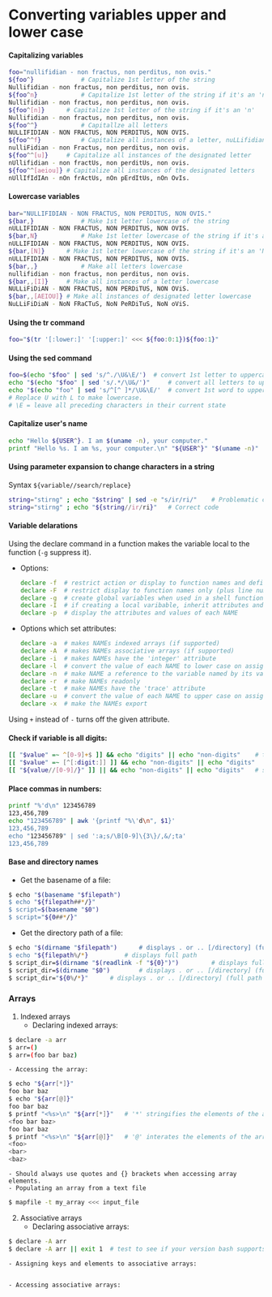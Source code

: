 # Converting variables upper and lower case
#### Capitalizing variables
```bash
foo="nullifidian - non fractus, non perditus, non ovis."
${foo^}				# Capitalize 1st letter of the string
Nullifidian - non fractus, non perditus, non ovis.
${foo^n}			# Capitalize 1st letter of the string if it's an 'n'
Nullifidian - non fractus, non perditus, non ovis.
${foo^[n]}		# Capitalize 1st letter of the string if it's an 'n'
Nullifidian - non fractus, non perditus, non ovis.
${foo^^}			# Capitallze all letters
NULLIFIDIAN - NON FRACTUS, NON PERDITUS, NON OVIS.
${foo^^f}			# Capitalize all instances of a letter, nuLLifidian
nulliFidian - non Fractus, non perditus, non ovis.
${foo^^[u]}		# Capitalize all instances of the designated letter
nUllifidian - non fractUs, non perditUs, non ovis.
${foo^^[aeiou]}	# Capitalize all instances of the designated letters
nUllIfIdIAn - nOn frActUs, nOn pErdItUs, nOn OvIs.
```
#### Lowercase variables
```bash
bar="NULLIFIDIAN - NON FRACTUS, NON PERDITUS, NON OVIS."
${bar,}				# Make 1st letter lowercase of the string
nULLIFIDIAN - NON FRACTUS, NON PERDITUS, NON OVIS.
${bar,N}			# Make 1st letter lowercase of the string if it's an 'N'
nULLIFIDIAN - NON FRACTUS, NON PERDITUS, NON OVIS.
${bar,[N]}		# Make 1st letter lowercase of the string if it's an 'N'
nULLIFIDIAN - NON FRACTUS, NON PERDITUS, NON OVIS.
${bar,,}			# Make all letters lowercase
nullifidian - non fractus, non perditus, non ovis.
${bar,,[I]}		# Make all instances of a letter lowercase
NULLiFiDiAN - NON FRACTUS, NON PERDiTUS, NON OViS.
${bar,,[AEIOU]}	# Make all instances of designated letter lowercase
NuLLiFiDiaN - NoN FRaCTuS, NoN PeRDiTuS, NoN oViS.
```

#### Using the tr command
```bash
foo="$(tr '[:lower:]' '[:upper:]' <<< ${foo:0:1})${foo:1}"
```

#### Using the sed command
```bash
foo=$(echo "$foo" | sed 's/^./\U&\E/')	# convert 1st letter to uppercase
echo "$(echo "$foo" | sed 's/.*/\U&/')"		# convert all letters to uppercase
echo "$(echo "foo" | sed 's/^[^ ]*/\U&\E/'	# convert 1st word to uppercase
# Replace U with L to make lowercase.
# \E = leave all preceding characters in their current state
```

#### Capitalize user's name
```bash
echo "Hello ${USER^}. I am $(uname -n), your computer."
printf "Hello %s. I am %s, your computer.\n" "${USER^}" "$(uname -n)"
```

#### Using parameter expansion to change characters in a string
Syntax `${variable//search/replace}`
```bash
string="stirng" ; echo "$string" | sed -e "s/ir/ri/"	# Problematic code
string="stirng" ; echo "${string//ir/ri}"	# Correct code
```
#### Variable delarations
Using the declare command in a function makes the variable local to the function (`-g` suppress it).
- Options:
	```bash
	declare -f	# restrict action or display to function names and definitions
	declare -F	# restrict display to function names only (plus line number & source file when debugging)
	declare -g	# create global variables when used in a shell function; otherwise ignore
	declare -I	# if creating a local varibable, inherit attributes and value	of a variable with the same name at a previous scope
	declare -p	# display the attributes and values of each NAME
	```
- Options which set attributes:
	```bash
	declare -a	# makes NAMEs indexed arrays (if supported)
	declare -A	# makes NAMEs associative arrays (if supported)
	declare -i	# makes NAMEs have the 'integer' attribute
	declare -l	# convert the value of each NAME to lower case on assignment
	declare -n	# make NAME a reference to the variable named by its value
	declare -r	# make NAMEs readonly
	declare -t	# make NAMEs have the 'trace' attribute
	declare -u	# convert the value of each NAME to upper case on assignment
	declare -x	# make the NAMEs export
	```
Using `+` instead of `-` turns off the given attribute.
#### Check if variable is all digits:
```bash
[[ "$value" =~ ^[0-9]+$ ]] && echo "digits" || echo "non-digits"	# true if all digits
[[ "$value" =~ [^[:digit:]] ]] && echo "non-digits" || echo "digits"
[[ "${value//[0-9]/}" ]] || && echo "non-digits" || echo "digits"	# strips out digits and returns true if there's anything left
```
#### Place commas in numbers:
```bash
printf "%'d\n" 123456789
123,456,789
echo "123456789" | awk '{printf "%\'d\n", $1}'
123,456,789
echo "123456789" | sed ':a;s/\B[0-9]\{3\}/,&/;ta'
123,456,789
```
#### Base and directory names
- Get the basename of a file:
```bash
$ echo "$(basename "$filepath")
$ echo "${filepath##*/}"
$ script=$(basename "$0")
$ script="${0##*/}"
```
- Get the directory path of a file:
```bash
$ echo "$(dirname "$filepath")		# displays . or .. [/directory] (full path if not $PWD or subdirectory )
$ echo "${filepath%/*}			# displays full path
$ script_dir=$(dirname "$(readlink -f "${0}")")			# displays full path
$ script_dir=$(dirname "$0")		# displays . or .. [/directory] (full path if not $PWD or subdirectory )
$ script_dir="${0%/*}"		# displays . or .. [/directory] (full path if not $PWD or subdirectory )
```
### Arrays
1. Indexed arrays
	- Declaring indexed arrays:
```bash
$ declare -a arr
$ arr=()
$ arr=(foo bar baz)
```
	- Accessing the array:
```bash
$ echo "${arr[*]}"
foo bar baz
$ echo "${arr[@]}"
foo bar baz
$ printf "<%s>\n" "${arr[*]}"	# '*' stringifies the elements of the array
<foo bar baz>
foo bar baz
$ printf "<%s>\n" "${arr[@]}"	# '@' interates the elements of the array
<foo>
<bar>
<baz>
```
	- Should always use quotes and {} brackets when accessing array elements.
	- Populating an array from a text file
```bash
$ mapfile -t my_array <<< input_file
```
2. Associative arrays
	- Declaring associative arrays:
```bash
$ declare -A arr
$ declare -A arr || exit 1	# test to see if your version bash supports associative arrays
```
	- Assigning keys and elements to associative arrays:
```bash

```
	- Accessing associative arrays:
```bash

```
